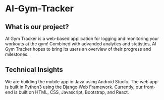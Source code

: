 # AI-Gym-Tracker

## What is our project?

AI Gym Tracker is a web-based application for logging and monitoring your workouts at the gym! Combined with advanded analytics and statistics, AI Gym Tracker hopes to bring its users an overview of their progress and milestones. 

## Technical Insights

We are building the mobile app in Java using Android Studio. The web app is built in Python3 using the Django Web Framework. Currently, our front-end is built on HTML, CSS, Javascript, Bootstrap, and React. 